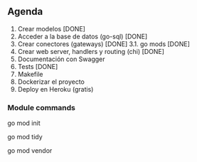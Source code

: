 ## Agenda

1. Crear modelos [DONE]
2. Acceder a la base de datos (go-sql) [DONE] 
3. Crear conectores (gateways) [DONE]
3.1. go mods [DONE]
4. Crear web server, handlers y routing (chi) [DONE]
5. Documentación con Swagger
6. Tests [DONE]
7. Makefile 
8. Dockerizar el proyecto
9. Deploy en Heroku (gratis)

### Module commands
go mod init

go mod tidy

go mod vendor 